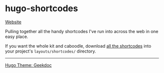 # hugo-shortcodes

[Website](hugoshortcodes.netlify.app/)

Pulling together all the handy shortcodes I've run into across the web in one easy place.

If you want the whole kit and caboodle, download [all the shortcodes](https://github.com/I-Dont-Remember/hugo-shortcodes/tree/main/layouts/shortcodes) into your project's `layouts/shortcodes/` directory.

---

[Hugo Theme: Geekdoc](https://github.com/thegeeklab/hugo-geekdoc)
